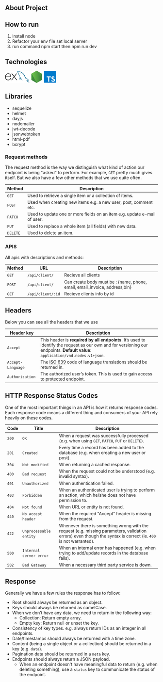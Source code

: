 ## About Project

## How to run

1. Install node
2. Refactor your env file set local server
3. run command npm start then npm run dev

## Technologies

<img src="https://github.com/devicons/devicon/blob/master/icons/express/express-original.svg" title="Express" alt="Express" width="40" height="40"/><img src="https://github.com/devicons/devicon/blob/master/icons/mysql/mysql-original.svg" title="MySql" alt="MySql" width="40" height="40"/> <img src="https://github.com/devicons/devicon/blob/master/icons/nodejs/nodejs-original.svg" title="NodeJS" alt="NodeJS" width="40" height="40"/>
<img src="https://github.com/devicons/devicon/blob/master/icons/typescript/typescript-original.svg" title="TypeScript" alt="TypeScript" width="40" height="40"/>

## Libraries

-   sequelize
-   helmet
-   dayjs
-   nodemailer
-   jwt-decode
-   jsonwebtoken
-   html-pdf
-   bcrypt

### Request methods

The request method is the way we distinguish what kind of action our endpoint is being "asked" to perform. For example, `GET` pretty much gives itself. But we also have a few other methods that we use quite often.

| Method   | Description                                                              |
| -------- | ------------------------------------------------------------------------ |
| `GET`    | Used to retrieve a single item or a collection of items.                 |
| `POST`   | Used when creating new items e.g. a new user, post, comment etc.         |
| `PATCH`  | Used to update one or more fields on an item e.g. update e-mail of user. |
| `PUT`    | Used to replace a whole item (all fields) with new data.                 |
| `DELETE` | Used to delete an item.                                                  |

### APIS

All apis with descriptions and methods:

| Method | URL               | Description                                                                |
| ------ | ----------------- | -------------------------------------------------------------------------- |
| `GET`  | `/api/client/`    | Recieve all clients                                                        |
| `POST` | `/api/client/`    | Can create body must be : {name, phone, email, email_invoice, address,bin} |
| `GET`  | `/api/client/:id` | Recieve clients info by id                                                 |

## Headers

Below you can see all the headers that we use

| Header key        | Description                                                                                                                                                                      |
| ----------------- | -------------------------------------------------------------------------------------------------------------------------------------------------------------------------------- |
| `Accept`          | This header is **required by all endpoints**. It’s used to identify the request as our own and for versioning our endpoints. **Default value**: `application/vnd.nodes.v1+json`. |
| `Accept-Language` | The [ISO 639](http://www.loc.gov/standards/iso639-2/php/code_list.php) code of language translations should be returned in.                                                      |
| `Authorization`   | The authorized user’s token. This is used to gain access to protected endpoint.                                                                                                  |

## HTTP Response Status Codes

One of the most important things in an API is how it returns response codes. Each response code means a different thing and consumers of your API rely heavily on these codes.

| Code  | Title                   | Description                                                                                                                                                     |
| ----- | ----------------------- | --------------------------------------------------------------------------------------------------------------------------------------------------------------- |
| `200` | `OK`                    | When a request was successfully processed (e.g. when using `GET`, `PATCH`, `PUT` or `DELETE`).                                                                  |
| `201` | `Created`               | Every time a record has been added to the database (e.g. when creating a new user or post).                                                                     |
| `304` | `Not modified`          | When returning a cached response.                                                                                                                               |
| `400` | `Bad request`           | When the request could not be understood (e.g. invalid syntax).                                                                                                 |
| `401` | `Unauthorized`          | When authentication failed.                                                                                                                                     |
| `403` | `Forbidden`             | When an authenticated user is trying to perform an action, which he/she does not have permission to.                                                            |
| `404` | `Not found`             | When URL or entity is not found.                                                                                                                                |
| `440` | `No accept header`      | When the required "Accept" header is missing from the request.                                                                                                  |
| `422` | `Unprocessable entity`  | Whenever there is something wrong with the request (e.g. missing parameters, validation errors) even though the syntax is correct (ie. `400` is not warranted). |
| `500` | `Internal server error` | When an internal error has happened (e.g. when trying to add/update records in the database fails).                                                             |
| `502` | `Bad Gateway`           | When a necessary third party service is down.                                                                                                                   |

## Response

Generally we have a few rules the response has to follow:

-   Root should always be returned as an object.
-   Keys should always be returned as camelCase.
-   When we don’t have any data, we need to return in the following way:
    -   Collection: Return empty array.
    -   Empty key: Return null or unset the key.
-   Consistency of key types. e.g. always return IDs as an integer in all endpoints.
-   Date/timestamps should always be returned with a time zone.
-   Content (being a single object or a collection) should be returned in a key (e.g. `data`).
-   Pagination data should be returned in a `meta` key.
-   Endpoints should always return a JSON payload.
    -   When an endpoint doesn't have meaningful data to return (e.g. when deleting something), use a `status` key to communicate the status of the endpoint.
